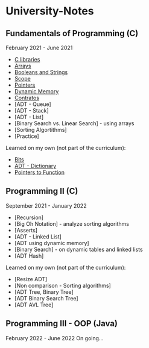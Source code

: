 # University-Notes

## **Fundamentals of Programming (C)** 
February 2021 - June 2021

  - [C libraries](https://github.com/fderisio/University-Notes/blob/main/Fundammentals%20of%20Programming/2librerias.c)
  - [Arrays](https://github.com/fderisio/University-Notes/blob/main/Fundammentals%20of%20Programming/3arreglos.c)
  - [Booleans and Strings](https://github.com/fderisio/University-Notes/blob/main/Fundammentals%20of%20Programming/3booleanos-string.c)
  - [Scope](https://github.com/fderisio/University-Notes/blob/main/Fundammentals%20of%20Programming/4alcance.c)
  - [Pointers](https://github.com/fderisio/University-Notes/blob/main/Fundammentals%20of%20Programming/4punteros.c)
  - [Dynamic Memory](https://github.com/fderisio/University-Notes/blob/main/Fundammentals%20of%20Programming/6memoria_dinamica.c)
  - [Contratos](https://github.com/fderisio/University-Notes/blob/main/Fundammentals%20of%20Programming/7contratos.c)
  - [ADT - Queue]
  - [ADT - Stack]
  - [ADT - List]
  - [Binary Search vs. Linear Search] - using arrays
  - [Sorting Algortithms]
  - [Practice]

Learned on my own (not part of the curriculum):
  - [Bits](https://github.com/fderisio/University-Notes/blob/main/Fundammentals%20of%20Programming/5bits.c)
  - [ADT - Dictionary](https://github.com/fderisio/University-Notes/blob/main/Fundammentals%20of%20Programming/8diccionario.c)
  - [Pointers to Function](https://github.com/fderisio/University-Notes/blob/main/Fundammentals%20of%20Programming/8punteroafunc.c)
  
## **Programming II (C)** 
September 2021 - January 2022
  - [Recursion]
  - [Big Oh Notation] - analyze sorting algorithms
  - [Asserts]
  - [ADT - Linked List]
  - [ADT using dynamic memory]
  - [Binary Search] - on dynamic tables and linked lists
  - [ADT Hash]

Learned on my own (not part of the curriculum):
  - [Resize ADT]
  - [Non comparison - Sorting algorithms]
  - [ADT Tree, Binary Tree]
  - [ADT Binary Search Tree]
  - [ADT AVL Tree]
  
## **Programming III - OOP (Java)** 
February 2022 - June 2022
On going...
